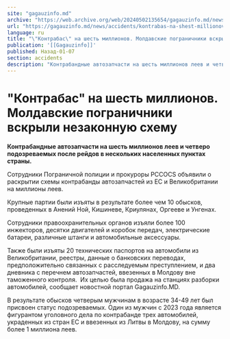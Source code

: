 ```yaml
---
site: "gagauzinfo.md"
archive: "https://web.archive.org/web/20240502135654/gagauzinfo.md/news/accidents/kontrabas-na-shest-millionov-moldavskie-pogranichniki-vskrili-nezakonnuyu-shemu"
url: "https://gagauzinfo.md/news/accidents/kontrabas-na-shest-millionov-moldavskie-pogranichniki-vskrili-nezakonnuyu-shemu"
language: ru
title: "\"Контрабас\" на шесть миллионов. Молдавские пограничники вскрыли незаконную схему"
publication: '[[Gagauzinfo]]'
published: Назад-01-07
section: accidents
description: "Контрабандные автозапчасти на шесть миллионов леев и четверо подозреваемых после рейдов в нескольких населенных пунктах страны."
---
```


# "Контрабас" на шесть миллионов. Молдавские пограничники вскрыли незаконную схему

**Контрабандные автозапчасти на шесть миллионов леев и четверо подозреваемых после рейдов в нескольких населенных пунктах страны.**

Сотрудники Пограничной полиции и прокуроры PCCOCS объявили о раскрытии схемы контрабанды автозапчастей из ЕС и Великобритании на миллионы леев.

Крупные партии были изъяты в результате более чем 10 обысков, проведенных в Анений Ной, Кишиневе, Криулянах, Оргееве и Унгенах.

Сотрудники правоохранительных органов изъяли более 100 инжекторов, десятки двигателей и коробок передач, электрические батареи, различные штанги и автомобильные аксессуары.

Также были изъяты 20 технических паспортов на автомобили из Великобритании, реестры, данные о банковских переводах, предположительно связанных с расследуемым преступлением, и два дневника с перечнем автозапчастей, ввезенных в Молдову вне таможенного контроля.  Их целью была продажа на станциях разборки автомобилей, сообщает новостной портал Gagauzinfo.MD.

В результате обысков четверым мужчинам в возрасте 34-49 лет был присвоен статус подозреваемых. Один из мужчин с 2023 года является фигурантом уголовного дела по контрабанде трех автомобилей, украденных из стран ЕС и ввезенных из Литвы в Молдову, на сумму более 1 миллиона леев.